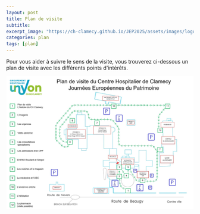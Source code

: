 ```yaml
---
layout: post
title: Plan de visite
subtitle:
excerpt_image: "https://ch-clamecy.github.io/JEP2025/assets/images/logo-ght.png"
categories: plan
tags: [plan]
---
```


Pour vous aider à suivre le sens de la visite, vous trouverez ci-dessous un plan de visite avec les différents points d'intérêts. 


![HistoirePhoto1](/assets/images/plan-de-visite2.jpg)


